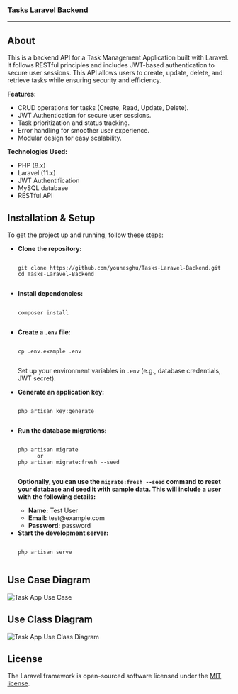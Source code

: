 ### Tasks Laravel Backend

<hr>

## About 
<p>This is a backend API for a Task Management Application built with Laravel. It follows RESTful principles and includes JWT-based authentication to secure user sessions. This API allows users to create, update, delete, and retrieve tasks while ensuring security and efficiency.</p>

<p><strong>Features:</strong></p>

<ul>
    <li>CRUD operations for tasks (Create, Read, Update, Delete).</li>
    <li>JWT Authentication for secure user sessions.</li>
    <li>Task prioritization and status tracking.</li>
    <li>Error handling for smoother user experience.</li>
    <li>Modular design for easy scalability.</li>
</ul>

<p><strong>Technologies Used:</strong></p>

<ul>
    <li>PHP (8.x)</li>
    <li>Laravel (11.x)</li>
    <li>JWT Authentification</li>
    <li>MySQL database</li>
    <li>RESTful API</li>
</ul>

## Installation & Setup

<p>To get the project up and running, follow these steps:</p>

<ul>
  <li><strong>Clone the repository:</strong></li>

  <pre><code>
git clone https://github.com/younesghu/Tasks-Laravel-Backend.git
cd Tasks-Laravel-Backend
  </code></pre>

  <li><strong>Install dependencies:</strong></li>

  <pre><code>
composer install
  </code></pre>

  <li><strong>Create a <code>.env</code> file:</strong></li>

  <pre><code>
cp .env.example .env
  </code></pre>

  <p>Set up your environment variables in <code>.env</code> (e.g., database credentials, JWT secret).</p>

  <li><strong>Generate an application key:</strong></li>

  <pre><code>
php artisan key:generate
  </code></pre>

  <li><strong>Run the database migrations:</strong></li>

  <pre><code>
php artisan migrate
      or
php artisan migrate:fresh --seed
  </code></pre>
  
<strong>Optionally, you can use the <code>migrate:fresh --seed</code> command to reset your database and seed it with sample data. This will include a user with the following details:</strong>

<ul>
  <li><strong>Name:</strong> Test User</li>
  <li><strong>Email:</strong> test@example.com</li>
  <li><strong>Password:</strong> password</li>
</ul>

  <li><strong>Start the development server:</strong></li>

  <pre><code>
php artisan serve
  </code></pre>
</ul>

## Use Case Diagram

![Task App Use Case](https://github.com/user-attachments/assets/2c36cb55-4d34-46d4-bbb4-ad9ecda8a5a0)

## Use Class Diagram

![Task App Use Class Diagram](https://github.com/user-attachments/assets/845ebea0-7799-4bf1-86fa-412d4582cc7a)

## License

The Laravel framework is open-sourced software licensed under the [MIT license](https://opensource.org/licenses/MIT).

